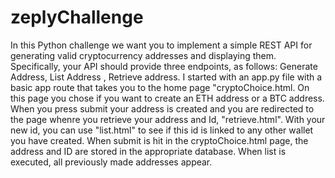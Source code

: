 # zeplyChallenge
 In this Python challenge we want you to implement a simple REST API for generating valid cryptocurrency addresses and displaying them. Specifically, your API should provide three endpoints, as follows:  Generate Address,  List Address , Retrieve address. 
I started with an app.py file with a basic app route that takes you to the home page "cryptoChoice.html. On this page you chose if you want to create an ETH address or a BTC address.
When you press submit your address is created and you are redirected to the page whenre you retrieve your address and Id, "retrieve.html". With your new id, you can use "list.html" to see if this id is linked to any other wallet you have created. 
When submit is hit in the cryptoChoice.html page, the address and ID are stored in the appropriate database. 
When list is executed, all previously made addresses appear.
